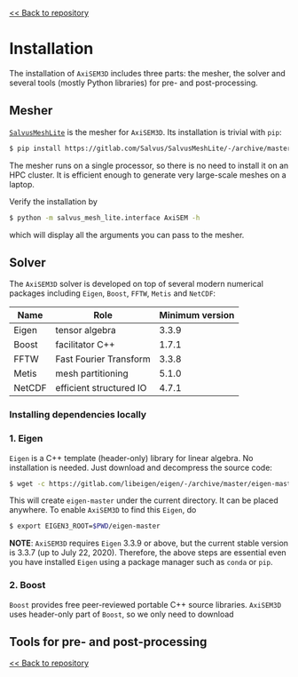 [<< Back to repository](https://github.com/kuangdai/AxiSEM-3D)


# Installation

The installation of `AxiSEM3D` includes three parts: the mesher, the solver and several tools (mostly Python libraries) for pre- and post-processing. 


## Mesher

[`SalvusMeshLite`](https://gitlab.com/Salvus/SalvusMeshLite) is the mesher for `AxiSEM3D`. Its installation is trivial with `pip`: 

```bash
$ pip install https://gitlab.com/Salvus/SalvusMeshLite/-/archive/master/SalvusMeshLite-master.zip
```

The mesher runs on a single processor, so there is no need to install it on an HPC cluster. It is efficient enough to generate very large-scale meshes on a laptop.

Verify the installation by

```bash
$ python -m salvus_mesh_lite.interface AxiSEM -h
```

which will display all the arguments you can pass to the mesher. 


## Solver

The `AxiSEM3D` solver is developed on top of several modern numerical packages including `Eigen`, `Boost`,  `FFTW`, `Metis` and `NetCDF`:


Name|Role|Minimum version
--- | --- | ---
Eigen | tensor algebra | 3.3.9
Boost | facilitator C++ | 1.7.1
FFTW | Fast Fourier Transform | 3.3.8
Metis | mesh partitioning | 5.1.0
NetCDF | efficient structured IO | 4.7.1





### Installing dependencies locally



### 1. Eigen

`Eigen` is a C++ template (header-only) library for linear algebra. No installation is needed. Just download and decompress the source code:

```bash
$ wget -c https://gitlab.com/libeigen/eigen/-/archive/master/eigen-master.tar.gz -O - | tar -xz
``` 

This will create `eigen-master` under the current directory. It can be placed anywhere. To enable `AxiSEM3D` to find this `Eigen`, do

```bash
$ export EIGEN3_ROOT=$PWD/eigen-master
``` 

<strong>NOTE</strong>: `AxiSEM3D` requires `Eigen` 3.3.9 or above, but the current stable version is 3.3.7 (up to July 22, 2020). Therefore, the above steps are essential even you have installed `Eigen` using a package manager such as `conda` or `pip`. 


### 2. Boost
`Boost` provides free peer-reviewed portable C++ source libraries. `AxiSEM3D` uses header-only part of `Boost`, so we only need to download  




## Tools for pre- and post-processing




[<< Back to repository](https://github.com/kuangdai/AxiSEM-3D)
<!--stackedit_data:
eyJoaXN0b3J5IjpbNzI5NjI3NzE0LDEyMTYxOTcxNDUsLTEzMj
cwMjYyNTAsLTEzODE5NzQzNjgsNDY2ODcwNjgyLC0xNjQ3MDc4
OTA5LC0xMzgzNzcwMjA2LC0xNzQ5MDU4NTA1LDEzNzE4ODg1OC
wtMzMyNzk0ODY3LC0xNzM3NTg1MTk1LC01Mjg5MzU5NjEsMTEw
NzA2ODY2MCwtMjEwMDQ3MTY0NywtMjE2MzIxMjM4LDIyMzAwMj
c4NV19
-->